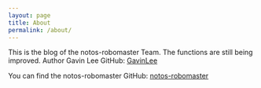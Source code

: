 ```yaml
---
layout: page
title: About
permalink: /about/
---
```


This is the blog of the notos-robomaster Team. The functions are still being improved. 
Author Gavin Lee GitHub: [GavinLee](https://github.com/lizuju)

You can find the notos-robomaster GitHub:
[notos-robomaster](https://github.com/notos-robomaster)
